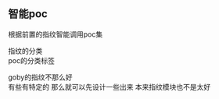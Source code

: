 <!--
 * @Date: 2022-03-17 15:58:24
 * @LastEditors: recar
 * @LastEditTime: 2022-03-17 16:00:08
-->

## 智能poc

根据前置的指纹智能调用poc集  

指纹的分类  
poc的分类标签  

goby的指纹不那么好  
有些有特定的 那么就可以先设计一些出来 本来指纹模块也不是太好  






